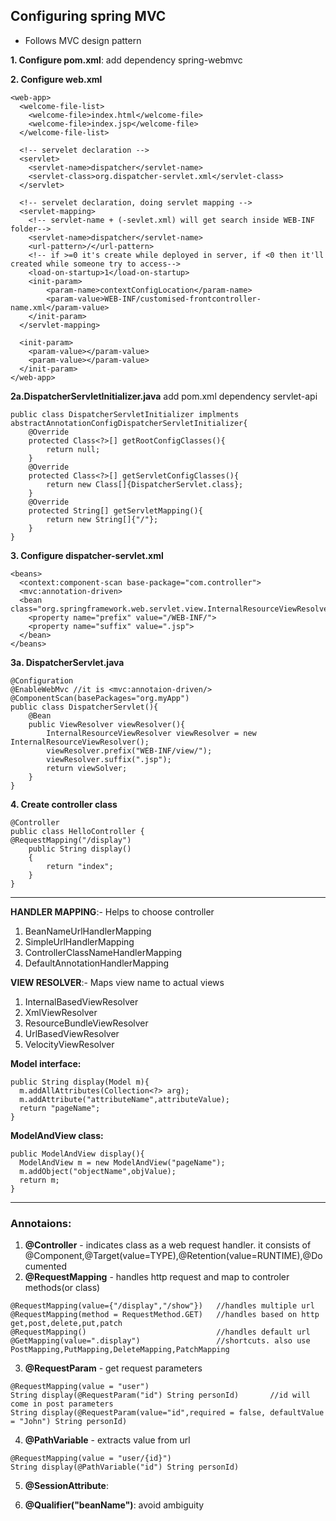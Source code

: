 ## Configuring spring MVC  
- Follows MVC design pattern  

**1. Configure pom.xml**: add dependency spring-webmvc  

**2. Configure web.xml**

```
<web-app>
  <welcome-file-list>
    <welcome-file>index.html</welcome-file>
    <welcome-file>index.jsp</welcome-file>
  </welcome-file-list>	
  
  <!-- servelet declaration -->
  <servlet>
    <servlet-name>dispatcher</servlet-name>
    <servlet-class>org.dispatcher-servlet.xml</servlet-class>
  </servlet>
  
  <!-- servelet declaration, doing servlet mapping -->
  <servlet-mapping>
    <!-- servlet-name + (-sevlet.xml) will get search inside WEB-INF folder-->	
    <servlet-name>dispatcher</servlet-name>
    <url-pattern>/</url-pattern>
    <!-- if >=0 it's create while deployed in server, if <0 then it'll created while someone try to access-->
    <load-on-startup>1</load-on-startup>
    <init-param>
    	<param-name>contextConfigLocation</param-name>
    	<param-value>WEB-INF/customised-frontcontroller-name.xml</param-value>
    </init-param>	
  </servlet-mapping>
  
  <init-param>
    <param-value></param-value>
    <param-value></param-value>
  </init-param>
</web-app>
```

**2a.DispatcherServletInitializer.java** add pom.xml dependency servlet-api

```
public class DispatcherServletInitializer implments abstractAnnotationConfigDispatcherServletInitializer{
	@Override
	protected Class<?>[] getRootConfigClasses(){
		return null;
	}
	@Override
	protected Class<?>[] getServletConfigClasses(){
		return new Class[]{DispatcherServlet.class};
	}
	@Override
	protected String[] getServletMapping(){
		return new String[]{"/"};
	}
}
```

**3. Configure dispatcher-servlet.xml**

```
<beans>
  <context:component-scan base-package="com.controller">
  <mvc:annotation-driven>
  <bean class="org.springframework.web.servlet.view.InternalResourceViewResolver">
    <property name="prefix" value="/WEB-INF/">
    <property name="suffix" value=".jsp">
  </bean>
</beans>
```

**3a. DispatcherServlet.java**

```
@Configuration
@EnableWebMvc //it is <mvc:annotaion-driven/>
@ComponentScan(basePackages="org.myApp")
public class DispatcherServlet(){
	@Bean
	public ViewResolver viewResolver(){
		InternalResourceViewResolver viewResolver = new InternalResourceViewResolver();
		viewResolver.prefix("WEB-INF/view/");
		viewResolver.suffix(".jsp");
		return viewSolver;
	}
}
```

**4. Create controller class**

```
@Controller  
public class HelloController {  
@RequestMapping("/display")  
    public String display()  
    {  
        return "index";  
    }     
}  
```

---

**HANDLER MAPPING**:- Helps to choose controller
1. BeanNameUrlHandlerMapping
2. SimpleUrlHandlerMapping
3. ControllerClassNameHandlerMapping
4. DefaultAnnotationHandlerMapping 
	
**VIEW RESOLVER**:- Maps view name to actual views
1. InternalBasedViewResolver
2. XmlViewResolver
3. ResourceBundleViewResolver
4. UrlBasedViewResolver
5. VelocityViewResolver
      
**Model interface:**

```
public String display(Model m){
  m.addAllAttributes(Collection<?> arg);
  m.addAttribute("attributeName",attributeValue);
  return "pageName";
}

```

**ModelAndView class:**

```
public ModelAndView display(){
  ModelAndView m = new ModelAndView("pageName");
  m.addObject("objectName",objValue);
  return m;
}
```

---

### Annotaions:  
1. **@Controller** - 	indicates class as a web request handler.
			it consists of @Component,@Target(value=TYPE),@Retention(value=RUNTIME),@Documented	
2. **@RequestMapping** - handles http request and map to controler methods(or class) 

```
@RequestMapping(value={"/display","/show"})   //handles multiple url
@RequestMapping(method = RequestMethod.GET)   //handles based on http get,post,delete,put,patch
@RequestMapping()                             //handles default url
@GetMapping(value=".display")                 //shortcuts. also use PostMapping,PutMapping,DeleteMapping,PatchMapping
```

3. **@RequestParam** - get request parameters

```
@RequestMapping(value = "user") 
String display(@RequestParam("id") String personId)       //id will come in post parameters
String display(@RequestParam(value="id",required = false, defaultValue = "John") String personId)
```

4. **@PathVariable** - extracts value from url

```
@RequestMapping(value = "user/{id}") 
String display(@PathVariable("id") String personId)      
```

5. **@SessionAttribute**:

6. **@Qualifier("beanName")**: avoid ambiguity
